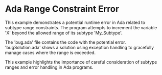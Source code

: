 # Ada Range Constraint Error

This example demonstrates a potential runtime error in Ada related to subtype range constraints.  The program attempts to increment the variable 'X' beyond the allowed range of its subtype 'My_Subtype'. 

The 'bug.ada' file contains the code with the potential error.  'bugSolution.ada' shows a solution using exception handling to gracefully manage cases where the range is exceeded.

This example highlights the importance of careful consideration of subtype ranges and error handling in Ada programs.